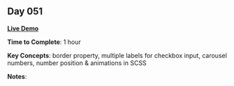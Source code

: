 ## Day 051

**<a href="https://css100.aniqa.dev#day-051">Live Demo</a>**

**Time to Complete**: 1 hour

**Key Concepts**: border property, multiple labels for checkbox input, carousel numbers, number position & animations in SCSS

**Notes**:
